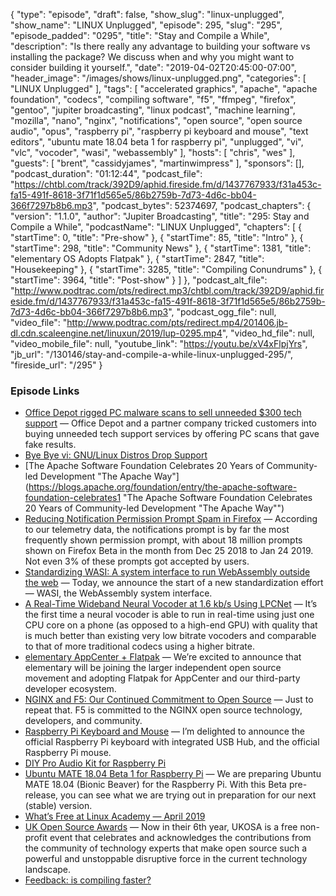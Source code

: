 {
  "type": "episode",
  "draft": false,
  "show_slug": "linux-unplugged",
  "show_name": "LINUX Unplugged",
  "episode": 295,
  "slug": "295",
  "episode_padded": "0295",
  "title": "Stay and Compile a While",
  "description": "Is there really any advantage to building your software vs installing the package? We discuss when and why you might want to consider building it yourself.",
  "date": "2019-04-02T20:45:00-07:00",
  "header_image": "/images/shows/linux-unplugged.png",
  "categories": [
    "LINUX Unplugged"
  ],
  "tags": [
    "accelerated graphics",
    "apache",
    "apache foundation",
    "codecs",
    "compiling software",
    "f5",
    "ffmpeg",
    "firefox",
    "gentoo",
    "jupiter broadcasting",
    "linux podcast",
    "machine learning",
    "mozilla",
    "nano",
    "nginx",
    "notifications",
    "open source",
    "open source audio",
    "opus",
    "raspberry pi",
    "raspberry pi keyboard and mouse",
    "text editors",
    "ubuntu mate 18.04 beta 1 for raspberry pi",
    "unplugged",
    "vi",
    "vlc",
    "vocoder",
    "wasi",
    "webassembly"
  ],
  "hosts": [
    "chris",
    "wes"
  ],
  "guests": [
    "brent",
    "cassidyjames",
    "martinwimpress"
  ],
  "sponsors": [],
  "podcast_duration": "01:12:44",
  "podcast_file": "https://chtbl.com/track/392D9/aphid.fireside.fm/d/1437767933/f31a453c-fa15-491f-8618-3f71f1d565e5/86b2759b-7d73-4d6c-bb04-366f7297b8b6.mp3",
  "podcast_bytes": 52374697,
  "podcast_chapters": {
    "version": "1.1.0",
    "author": "Jupiter Broadcasting",
    "title": "295: Stay and Compile a While",
    "podcastName": "LINUX Unplugged",
    "chapters": [
      {
        "startTime": 0,
        "title": "Pre-show"
      },
      {
        "startTime": 85,
        "title": "Intro"
      },
      {
        "startTime": 298,
        "title": "Community News"
      },
      {
        "startTime": 1381,
        "title": "elementary OS Adopts Flatpak"
      },
      {
        "startTime": 2847,
        "title": "Housekeeping"
      },
      {
        "startTime": 3285,
        "title": "Compiling Conundrums"
      },
      {
        "startTime": 3964,
        "title": "Post-show"
      }
    ]
  },
  "podcast_alt_file": "http://www.podtrac.com/pts/redirect.mp3/chtbl.com/track/392D9/aphid.fireside.fm/d/1437767933/f31a453c-fa15-491f-8618-3f71f1d565e5/86b2759b-7d73-4d6c-bb04-366f7297b8b6.mp3",
  "podcast_ogg_file": null,
  "video_file": "http://www.podtrac.com/pts/redirect.mp4/201406.jb-dl.cdn.scaleengine.net/linuxun/2019/lup-0295.mp4",
  "video_hd_file": null,
  "video_mobile_file": null,
  "youtube_link": "https://youtu.be/xV4xFlpjYrs",
  "jb_url": "/130146/stay-and-compile-a-while-linux-unplugged-295/",
  "fireside_url": "/295"
}


### Episode Links

  * [Office Depot rigged PC malware scans to sell unneeded $300 tech support](https://arstechnica.com/tech-policy/2019/03/office-depot-tricked-people-into-buying-pc-support-with-fake-virus-scans/ "Office Depot rigged PC malware scans to sell unneeded $300 tech support") — Office Depot and a partner company tricked customers into buying unneeded tech support services by offering PC scans that gave fake results.
  * [Bye Bye vi: GNU/Linux Distros Drop Support](https://hackaday.com/2019/04/01/bye-bye-vi-gnu-linux-distros-drop-support/ "Bye Bye vi: GNU/Linux Distros Drop Support")
  * [The Apache Software Foundation Celebrates 20 Years of Community-led Development "The Apache Way"](https://blogs.apache.org/foundation/entry/the-apache-software-foundation-celebrates1 "The Apache Software Foundation Celebrates 20 Years of Community-led Development "The Apache Way"")
  * [Reducing Notification Permission Prompt Spam in Firefox](https://blog.nightly.mozilla.org/2019/04/01/reducing-notification-permission-prompt-spam-in-firefox/ "Reducing Notification Permission Prompt Spam in Firefox") — According to our telemetry data, the notifications prompt is by far the most frequently shown permission prompt, with about 18 million prompts shown on Firefox Beta in the month from Dec 25 2018 to Jan 24 2019. Not even 3% of these prompts got accepted by users.
  * [Standardizing WASI: A system interface to run WebAssembly outside the web](https://hacks.mozilla.org/2019/03/standardizing-wasi-a-webassembly-system-interface/ "Standardizing WASI: A system interface to run WebAssembly outside the web") — Today, we announce the start of a new standardization effort — WASI, the WebAssembly system interface.
  * [A Real-Time Wideband Neural Vocoder at 1.6 kb/s Using LPCNet](https://people.xiph.org/~jm/demo/lpcnet_codec/ "A Real-Time Wideband Neural Vocoder at 1.6 kb/s Using LPCNet") — It’s the first time a neural vocoder is able to run in real-time using just one CPU core on a phone (as opposed to a high-end GPU) with quality that is much better than existing very low bitrate vocoders and comparable to that of more traditional codecs using a higher bitrate.
  * [elementary AppCenter + Flatpak](https://medium.com/elementaryos/elementary-appcenter-flatpak-b1f970a33861 "elementary AppCenter + Flatpak") — We’re excited to announce that elementary will be joining the larger independent open source movement and adopting Flatpak for AppCenter and our third-party developer ecosystem.
  * [NGINX and F5: Our Continued Commitment to Open Source](https://www.nginx.com/blog/nginx-f5-continued-commitment-open-source/ "NGINX and F5: Our Continued Commitment to Open Source") — Just to repeat that. F5 is committed to the NGINX open source technology, developers, and community. 
  * [Raspberry Pi Keyboard and Mouse](https://www.raspberrypi.org/blog/official-raspberry-pi-keyboard-mouse/ "Raspberry Pi Keyboard and Mouse") — I’m delighted to announce the official Raspberry Pi keyboard with integrated USB Hub, and the official Raspberry Pi mouse.
  * [DIY Pro Audio Kit for Raspberry Pi](https://www.makeproaudio.com/makeproaudio-propels-makers-forward-with-diy-pro-audio-kit-for-raspberry-pi/ "DIY Pro Audio Kit for Raspberry Pi")
  * [Ubuntu MATE 18.04 Beta 1 for Raspberry Pi](https://ubuntu-mate.org/blog/ubuntu-mate-bionic-beta1-raspberry-pi/ "Ubuntu MATE 18.04 Beta 1 for Raspberry Pi") — We are preparing Ubuntu MATE 18.04 (Bionic Beaver) for the Raspberry Pi. With this Beta pre-release, you can see what we are trying out in preparation for our next (stable) version.
  * [What’s Free at Linux Academy — April 2019](https://linuxacademy.com/blog/linux-academy/freeapril2019/ "What’s Free at Linux Academy — April 2019")
  * [UK Open Source Awards](https://opensourceawards.org/ "UK Open Source Awards") — Now in their 6th year, UKOSA is a free non-profit event that celebrates and acknowledges the contributions from the community of technology experts that make open source such a powerful and unstoppable disruptive force in the current technology landscape.
  * [Feedback: is compiling faster?](https://slexy.org/view/s21vLuxkeh "Feedback: is compiling faster?")


